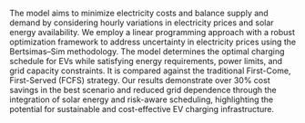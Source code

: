 The model aims to minimize electricity costs and balance supply and demand by considering hourly variations in electricity prices and solar energy availability. We employ a linear programming approach with a robust optimization framework to address uncertainty in electricity prices using the Bertsimas–Sim methodology. The model determines the optimal charging schedule for EVs while satisfying energy requirements, power limits, and grid capacity constraints. It is compared against the traditional First-Come, First-Served (FCFS) strategy. Our results demonstrate over 30% cost savings in the best scenario and reduced grid dependence through the integration of solar energy and risk-aware scheduling, highlighting the potential for sustainable and cost-effective EV charging infrastructure.
